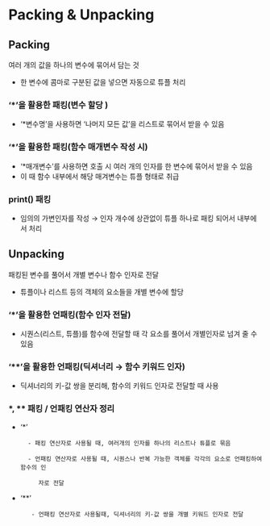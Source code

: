 # Packing & Unpacking

## Packing

여러 개의 값을 하나의 변수에 묶어서 담는 것

- 한 변수에 콤마로 구분된 값을 넣으면 자동으로 튜플 처리

### ‘*’을 활용한 패킹(변수 할당 )

- ‘*변수명’을 사용하면 ‘나머지 모든 값’을 리스트로 묶어서 받을 수 있음

### ‘*’을 활용한 패킹(함수 매개변수 작성 시)

- ‘*매개변수’를 사용하면 호출 시 여러 개의 인자를 한 변수에 묶어서 받을 수 있음
- 이 때 함수 내부에서 해당 매겨변수는 튜플 형태로 취급

### print() 패킹

- 임의의 가변인자를 작성 → 인자 개수에 상관없이 튜플 하나로 패킹 되어서 내부에서 처리

## Unpacking

패킹된 변수를 풀어서 개별 변수나 함수 인자로 전달

- 튜플이나 리스트 등의 객체의 요소들을 개별 변수에 할당

### ‘*’을 활용한 언패킹(함수 인자 전달)

- 시퀀스(리스트, 튜플)를 함수에 전달할 때 각 요소를 풀어서 개별인자로 넘겨 줄 수 있음

### ‘**’을 활용한 언패킹(딕셔너리 → 함수 키워드 인자)

- 딕셔너리의 키-값 쌍을 분리해, 함수의 키워드 인자로 전달할 때 사용

### *, ** 패킹 / 언패킹 연산자 정리

- ‘*’

        - 패킹 연산자로 사용될 때, 여러개의 인자를 하나의 리스트나 튜플로 묶음

        - 언패킹 연산자로 사용될 때, 시퀀스나 반복 가능한 객체를 각각의 요소로 언패킹하여 함수의 인      

           자로 전달

- ‘**’

         - 언패킹 연산자로 사용될때, 딕셔너리의 키-값 쌍을 개별 키워드 인자로 전달
